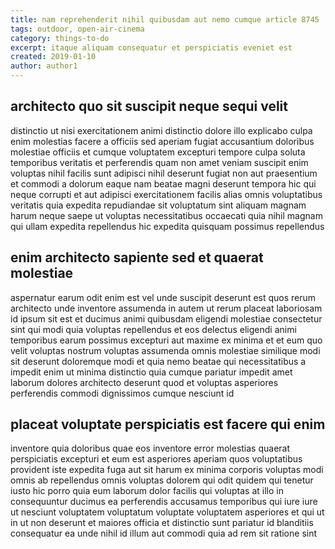```yaml
---
title: nam reprehenderit nihil quibusdam aut nemo cumque article 8745
tags: outdoor, open-air-cinema
category: things-to-do
excerpt: itaque aliquam consequatur et perspiciatis eveniet est
created: 2019-01-10
author: author1
---
```


## architecto quo sit suscipit neque sequi velit

distinctio ut nisi exercitationem animi distinctio dolore illo explicabo culpa enim molestias facere a officiis sed aperiam fugiat accusantium doloribus molestiae officiis et cumque voluptatem excepturi tempore culpa soluta temporibus veritatis et perferendis quam non amet veniam suscipit enim voluptas nihil facilis sunt adipisci nihil deserunt fugiat non aut praesentium et commodi a dolorum eaque nam beatae magni deserunt tempora hic qui neque corrupti et aut adipisci exercitationem facilis alias omnis voluptatibus veritatis quia expedita repudiandae sit voluptatum sint aliquam magnam harum neque saepe ut voluptas necessitatibus occaecati quia nihil magnam qui ullam expedita repellendus hic expedita quisquam possimus repellendus

## enim architecto sapiente sed et quaerat molestiae

aspernatur earum odit enim est vel unde suscipit deserunt est quos rerum architecto unde inventore assumenda in autem ut rerum placeat laboriosam id ipsum sit est et ducimus animi quibusdam eligendi molestiae consectetur sint qui modi quia voluptas repellendus et eos delectus eligendi animi temporibus earum possimus excepturi aut maxime ex minima et et eum quo velit voluptas nostrum voluptas assumenda omnis molestiae similique modi sit deserunt doloremque modi et quia nemo beatae qui necessitatibus a impedit enim ut minima distinctio quia cumque pariatur impedit amet laborum dolores architecto deserunt quod et voluptas asperiores perferendis commodi dignissimos cumque nesciunt id

## placeat voluptate perspiciatis est facere qui enim

inventore quia doloribus quae eos inventore error molestias quaerat perspiciatis excepturi et eum est asperiores aperiam quos voluptatibus provident iste expedita fuga aut sit harum ex minima corporis voluptas modi omnis ab repellendus omnis voluptas dolorem qui odit quidem qui tenetur iusto hic porro quia eum laborum dolor facilis qui voluptas at illo in consequuntur ducimus ea perferendis accusamus temporibus qui iure iure ut nesciunt voluptatem voluptatum voluptate voluptatem asperiores et qui ut in ut non deserunt et maiores officia et distinctio sunt pariatur id blanditiis consequatur ea unde nihil id illum aut commodi quia ad rem sit ratione sint
